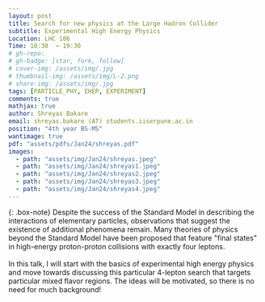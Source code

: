 ```yaml
---
layout: post
title: Search for new physics at the Large Hadron Collider
subtitle: Experimental High Energy Physics
Location: LHC 106
Time: 18:30  → 19:30
# gh-repo:
# gh-badge: [star, fork, follow]
# cover-img: /assets/img/.jpg
# thumbnail-img: /assets/img/L-2.png
# share-img: /assets/img/.jpg
tags: [PARTICLE_PHY, EHEP, EXPERIMENT]
comments: true
mathjax: true
author: Shreyas Bakare
email: shreyas.bakare (AT) students.iiserpune.ac.in
position: "4th year BS-MS"
wantimage: true
pdf: "assets/pdfs/Jan24/shreyas.pdf"
images:
  - path: "assets/img/Jan24/shreyas.jpeg"
  - path: "assets/img/Jan24/shreyas1.jpeg"
  - path: "assets/img/Jan24/shreyas2.jpeg"
  - path: "assets/img/Jan24/shreyas3.jpeg"
  - path: "assets/img/Jan24/shreyas4.jpeg"
---
```

{: .box-note}
Despite the success of the Standard Model in describing the interactions of elementary particles, observations that suggest the existence of additional phenomena remain. Many theories of physics beyond the Standard Model have been proposed that feature "final states" in high-energy proton-proton collisions with exactly four leptons.
\
\
In this talk, I will start with the basics of experimental high energy physics and move towards discussing this particular 4-lepton search that targets particular mixed flavor regions. The ideas will be motivated, so there is no need for much background!